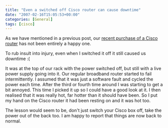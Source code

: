 ```yaml
---
title: "Even a switched off Cisco router can cause downtime"
date: "2007-02-16T15:05:53+00:00"
categories: [General]
tags: [cisco]
---
```


As we have mentioned in a previous post, our <a href="http://techteapot.com/installation-woes-in-networking-land/">recent purchase of a Cisco router</a> has not been entirely a happy one.

To rub insult into injury, even when I switched it off it still caused us downtime :(

It was at the top of our rack with the power switched off, but still with a live power supply going into it. Our regular broadband router started to fail intermittently. I assumed that it was just a software fault and cycled the power each time. After the third or fourth time around I was starting to get a bit annoyed. This time I picked it up so I could have a good look at it. I then realised that it was really hot, far hotter than it should have been. So I put my hand on the Cisco router it had been resting on and it was hot too.

The lesson would seem to be, don't just switch your Cisco box off, take the power out of the back too. I am happy to report that things are now back to normal.
